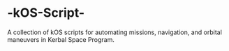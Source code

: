 # -kOS-Script-
A collection of kOS scripts for automating missions, navigation, and orbital maneuvers in Kerbal Space Program.

